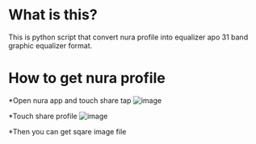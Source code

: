 # What is this?
This is python script that convert nura profile into equalizer apo 31 band graphic equalizer format.

# How to get nura profile
*Open nura app and touch share tap
![image](https://github.com/user-attachments/assets/758117c1-0a52-4d68-af1b-e7144c0f78f9)

*Touch share profile
![image](https://github.com/user-attachments/assets/116b9632-c633-4413-8aec-cb36062d8b64)

*Then you can get sqare image file


